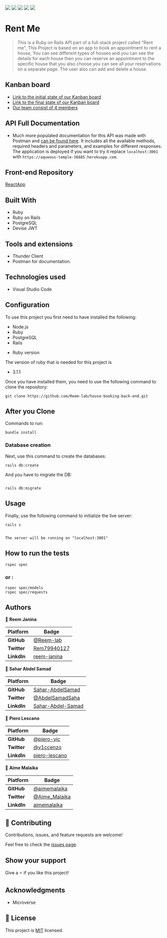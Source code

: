 ![](https://img.shields.io/badge/Microverse-blueviolet)
![](https://img.shields.io/static/v1?label=BY&message=Reemoz&color=pink)
![](https://img.shields.io/static/v1?label=BY&message=Sahar&color=red)
![](https://img.shields.io/static/v1?label=BY&message=Piero&color=blue)
![](https://img.shields.io/static/v1?label=BY&message=Aime&color=green)

# Rent Me 

> This is a Ruby on Rails API part of a full-stack project called "Rent me", This Project is based on an app to book an appointment to rent a house, You can see different types of houses and you can see the details for each house then you can reserve an appointment to the specific house that you also choose you can see all your reservations on a separate page. The user also can add and delete a house.

## Kanban board

- [Link to the initial state of our Kanban board](https://user-images.githubusercontent.com/87965534/171515644-043c6210-3210-40ff-ad71-9a1ca5c5dbdb.png)
- [Link to the final state of our Kanban board](https://github.com/Reem-lab/house-booking-back-end/projects/1)
- [Our team consist of 4 members](#authors)

## API Full Documentation

 - Much more populated documentation for this API was made with Postman and [can be found here](https://documenter.getpostman.com/view/17756817/UzBgup9u). It includes all  the available methods, required headers and parameters, and examples for different responses. The application is deployed if you want to try it replace `localhost:3001` with `https://aqueous-temple-36685.herokuapp.com`.

 
## Front-end Repository 

[ReactApp](https://github.com/piero-vic/house-booking-front-end)


## Built With

- Ruby
- Ruby on Rails
- PostgreSQL
- Devise JWT

## Tools and extensions

- Thunder Client
- Postman for documentation.

## Technologies used

- Visual Studio Code


## Configuration

To use this project you first need to have installed the following:

+ Node.js
+ Ruby
+ PostgreSQL
+ Rails

* Ruby version

The version of ruby that is needed for this project is 

+ 3.1.1

Once you have installed them, you need to use the following command to clone the repository:

```
git clone https://github.com/Reem-lab/house-booking-back-end.git
```

## After you Clone 

Commands to run:
```
bundle install
```

### Database creation

Next, use this command to create the databases:
```
rails db:create
```

And you have to migrate the DB:
```

rails db:migrate
```

## Usage

Finally, use the following command to initialize the live server:

```
rails s
```

```

The server will be running on "localhost:3001"
```
## How to run the tests

```
rspec spec
```
### or :
```
rspec spec/models
rspec spec/requests
```

## Authors


👤 **Reem Janina**

 Platform | Badge |
 --- | --- |
 **GitHub**  | [@Reem-lab](https://github.com/Reem-lab)
 **Twitter** | [Rem79940127](https://twitter.com/Rem79940127)
 **LinkdIn** | [reem-janina](https://www.linkedin.com/in/reem-janina-ab74ab21a/)

 👤 **Sahar Abdel Samad**

 Platform | Badge |
 --- | --- |
 **GitHub**  | [Sahar-AbdelSamad](https://github.com/Sahar-AbdelSamad)
 **Twitter** | [@AbdelSamadSaha](https://twitter.com/AbdelSamadSahar)
 **LinkdIn** | [Sahar-Abdel-Samad](https://www.linkedin.com/in/sahar-abdel-samad/)

 👤 **Piero Lescano**

 Platform | Badge |
 --- | --- |
 **GitHub**  | [@piero-vic](https://github.com/piero-vic)
 **Twitter** | [@v1ccenzo](https://twitter.com/v1ccenzo)
 **LinkdIn** | [piero-lescano](https://www.linkedin.com/in/piero-lescano/)

 👤 **Aime Malaika**

 Platform | Badge |
 --- | --- |
 **GitHub**  | [@aimemalaika](https://github.com/aimemalaika)
 **Twitter** | [@Aime_Malaika](https://twitter.com/Aime_Malaika)
 **LinkdIn** | [aimemalaika](https://www.linkedin.com/in/aimemalaika/)

 


## 🤝 Contributing

Contributions, issues, and feature requests are welcome!

Feel free to check the [issues page](../../issues/).

## Show your support

Give a ⭐️ if you like this project!

## Acknowledgments

- Microverse

## 📝 License

This project is [MIT](./LICENSE) licensed.

